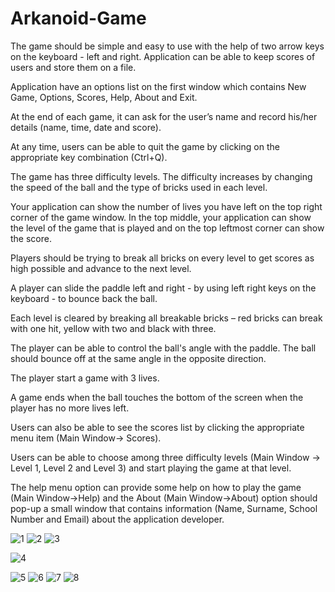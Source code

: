 # Arkanoid-Game

The game should be simple and easy to use
with the help of two arrow keys on the keyboard - left and right. Application can be able to keep scores of users
and store them on a file. 

Application have an options list on the first window
which contains New Game, Options, Scores, Help, About and Exit.

At the end of each game, it can ask for the user’s name and
record his/her details (name, time, date and score).

At any time, users can be able to quit the game by clicking on
the appropriate key combination (Ctrl+Q).

The game has three difficulty levels. The difficulty increases by changing the speed of the ball and the type of bricks used in each level.

Your application can show the number of lives you have left on
the top right corner of the game window. In the top middle, your
application can show the level of the game that is played and on
the top leftmost corner can show the score.

Players should be trying to break all bricks on every level to get
scores as high possible and advance to the next level.

A player can slide the paddle left and right - by using left
right keys on the keyboard - to bounce back
the ball.

Each level is cleared by breaking all breakable bricks – red bricks
can break with one hit, yellow with two and black with three.

The player can be able to control the ball's angle with the
paddle. The ball should bounce off at the same angle in the
opposite direction.

The player start a game with 3 lives.

A game ends when the ball touches the bottom of the screen when
the player has no more lives left.

Users can also be able to see the scores list by clicking the
appropriate menu item (Main Window-> Scores).

Users can be able to choose among three difficulty levels (Main
Window -> Level 1, Level 2 and Level 3) and start playing the game
at that level.

The help menu option can provide some help on how to play the
game (Main Window->Help) and the About (Main Window->About)
option should pop-up a small window that contains information
(Name, Surname, School Number and Email) about the application
developer.

  ![1](https://user-images.githubusercontent.com/79373487/174498326-7809cdc9-9680-47a0-8aad-df51e9ce7817.png)
  ![2](https://user-images.githubusercontent.com/79373487/174498327-f1cef807-2f0a-4f24-be90-9c0e6af974ea.png)
  ![3](https://user-images.githubusercontent.com/79373487/174498329-96b5d68f-ee61-40f9-a058-70635ff4b4f3.png)

  ![4](https://user-images.githubusercontent.com/79373487/174498330-e7e13f52-1d8e-400a-8b81-2c8042a38177.png)

  ![5](https://user-images.githubusercontent.com/79373487/174498331-50bb5934-bc46-4eb6-8ae3-84014a3172ab.png)
  ![6](https://user-images.githubusercontent.com/79373487/174498332-8994e624-b9c4-4fc1-87c3-c9d4be8b619b.png)
  ![7](https://user-images.githubusercontent.com/79373487/174498333-0db8ceb1-1cb4-421f-b5ea-73eba6273297.png)
  ![8](https://user-images.githubusercontent.com/79373487/174498335-33b27948-6dd0-42ef-bcb4-ad1e7c75d0be.png)
